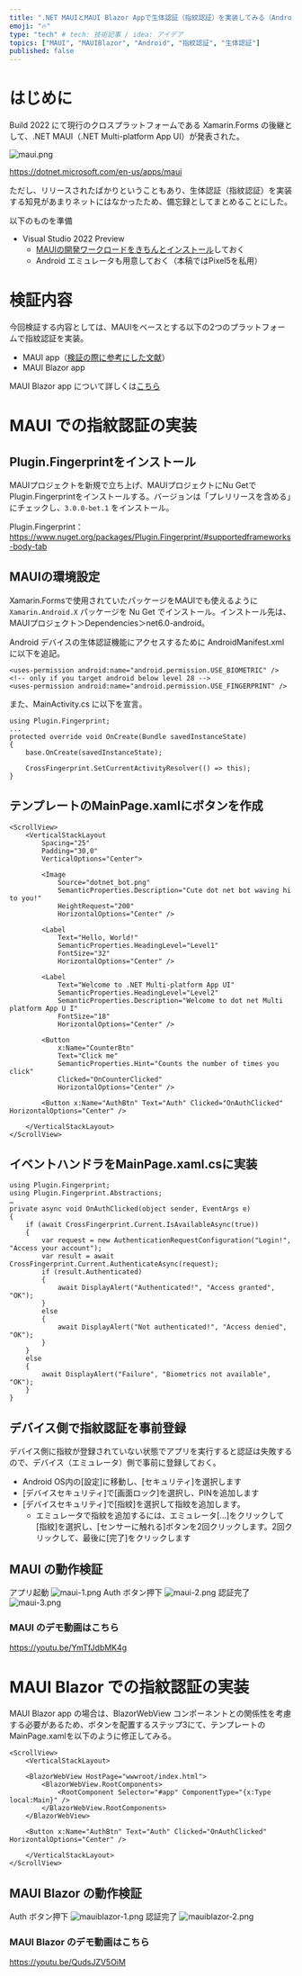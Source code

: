 ```yaml
---
title: ".NET MAUIとMAUI Blazor Appで生体認証（指紋認証）を実装してみる（Android）"
emoji: "🔥"
type: "tech" # tech: 技術記事 / idea: アイデア
topics: ["MAUI", "MAUIBlazor", "Android", "指紋認証", "生体認証"]
published: false
---
```

# はじめに

Build 2022 にて現行のクロスプラットフォームである Xamarin.Forms の後継として、.NET MAUI（.NET Multi-platform App UI）が発表された。

![maui.png](/images/7506118d63b2c0/maui.png "MAUI")


https://dotnet.microsoft.com/en-us/apps/maui

ただし、リリースされたばかりということもあり、生体認証（指紋認証）を実装する知見があまりネットにはなかったため、備忘録としてまとめることにした。

以下のものを準備
- Visual Studio 2022 Preview
  - [MAUIの開発ワークロードをきちんとインストール](https://docs.microsoft.com/en-us/dotnet/maui/get-started/first-app?pivots=devices-android)しておく
  - Android エミュレータも用意しておく（本稿ではPixel5を私用）

# 検証内容

今回検証する内容としては、MAUIをベースとする以下の2つのプラットフォームで指紋認証を実装。
- MAUI app（[検証の際に参考にした文献](https://www.nuget.org/packages/Plugin.Fingerprint/#supportedframeworks-body-tab)）
- MAUI Blazor app

MAUI Blazor app について詳しくは[こちら](https://www.bing.com/search?q=maui+blazor+app&cvid=5ab56f8bcecc4aad984f990fc337caf4&aqs=edge..69i57j0l7j69i64.2813j0j1&pglt=41&FORM=ANNAB1&PC=U531)

# MAUI での指紋認証の実装
## Plugin.Fingerprintをインストール
MAUIプロジェクトを新規で立ち上げ、MAUIプロジェクトにNu GetでPlugin.Fingerprintをインストールする。バージョンは「プレリリースを含める」にチェックし、`3.0.0-bet.1` をインストール。

Plugin.Fingerprint：https://www.nuget.org/packages/Plugin.Fingerprint/#supportedframeworks-body-tab

## MAUIの環境設定
Xamarin.Formsで使用されていたパッケージをMAUIでも使えるように `Xamarin.Android.X` パッケージを Nu Get でインストール。インストール先は、MAUIプロジェクト＞Dependencies＞net6.0-android。

Android デバイスの生体認証機能にアクセスするために AndroidManifest.xml に以下を追記。
```
<uses-permission android:name="android.permission.USE_BIOMETRIC" />
<!-- only if you target android below level 28 -->
<uses-permission android:name="android.permission.USE_FINGERPRINT" />
```

また、MainActivity.cs に以下を宣言。
```
using Plugin.Fingerprint;
...
protected override void OnCreate(Bundle savedInstanceState)
{
    base.OnCreate(savedInstanceState);

    CrossFingerprint.SetCurrentActivityResolver(() => this);
}
```

## テンプレートのMainPage.xamlにボタンを作成
```
<ScrollView>
    <VerticalStackLayout 
        Spacing="25" 
        Padding="30,0" 
        VerticalOptions="Center">

        <Image
            Source="dotnet_bot.png"
            SemanticProperties.Description="Cute dot net bot waving hi to you!"
            HeightRequest="200"
            HorizontalOptions="Center" />
            
        <Label 
            Text="Hello, World!"
            SemanticProperties.HeadingLevel="Level1"
            FontSize="32"
            HorizontalOptions="Center" />
        
        <Label 
            Text="Welcome to .NET Multi-platform App UI"
            SemanticProperties.HeadingLevel="Level2"
            SemanticProperties.Description="Welcome to dot net Multi platform App U I"
            FontSize="18"
            HorizontalOptions="Center" />

        <Button 
            x:Name="CounterBtn"
            Text="Click me"
            SemanticProperties.Hint="Counts the number of times you click"
            Clicked="OnCounterClicked"
            HorizontalOptions="Center" />

        <Button x:Name="AuthBtn" Text="Auth" Clicked="OnAuthClicked" HorizontalOptions="Center" />

    </VerticalStackLayout>
</ScrollView>
```

## イベントハンドラをMainPage.xaml.csに実装
```
using Plugin.Fingerprint;
using Plugin.Fingerprint.Abstractions;
…
private async void OnAuthClicked(object sender, EventArgs e)
{
    if (await CrossFingerprint.Current.IsAvailableAsync(true))
    {
        var request = new AuthenticationRequestConfiguration("Login!", "Access your account");
        var result = await CrossFingerprint.Current.AuthenticateAsync(request);
        if (result.Authenticated)
        {
            await DisplayAlert("Authenticated!", "Access granted", "OK");
        }
        else
        {
            await DisplayAlert("Not authenticated!", "Access denied", "OK");
        }
    }
    else
    {
        await DisplayAlert("Failure", "Biometrics not available", "OK");
    }
}
```

## デバイス側で指紋認証を事前登録
デバイス側に指紋が登録されていない状態でアプリを実行すると認証は失敗するので、デバイス（エミュレータ）側で事前に登録しておく。
- Android OS内の[設定]に移動し、[セキュリティ]を選択します
- [デバイスセキュリティ]で[画面ロック]を選択し、PINを追加します
- [デバイスセキュリティ]で[指紋]を選択して指紋を追加します。
  - エミュレータで指紋を追加するには、エミュレータ[…]をクリックして[指紋]を選択し、[センサーに触れる]ボタンを2回クリックします。2回クリックして、最後に[完了]をクリックします


## MAUI の動作検証

アプリ起動
![maui-1.png](/images/7506118d63b2c0/maui-1.png "MAUI-1")
Auth ボタン押下
![maui-2.png](/images/7506118d63b2c0/maui-2.png "MAUI-2")
認証完了
![maui-3.png](/images/7506118d63b2c0/maui-3.png "MAUI-3")

### MAUI のデモ動画はこちら
https://youtu.be/YmTfJdbMK4g


# MAUI Blazor での指紋認証の実装
MAUI Blazor app の場合は、BlazorWebView コンポーネントとの関係性を考慮する必要があるため、ボタンを配置するステップ3にて、テンプレートのMainPage.xamlを以下のように修正してみる。
```
<ScrollView>
    <VerticalStackLayout>
        
    <BlazorWebView HostPage="wwwroot/index.html">
        <BlazorWebView.RootComponents>
            <RootComponent Selector="#app" ComponentType="{x:Type local:Main}" />
        </BlazorWebView.RootComponents>
    </BlazorWebView>

    <Button x:Name="AuthBtn" Text="Auth" Clicked="OnAuthClicked" HorizontalOptions="Center" />

    </VerticalStackLayout>
</ScrollView>
```

## MAUI Blazor の動作検証

Auth ボタン押下
![mauiblazor-1.png](/images/7506118d63b2c0/mauiblazor-1.png "MAUIBLAZOR-1")
認証完了
![mauiblazor-2.png](/images/7506118d63b2c0/mauiblazor-2.png "MAUIBLAZOR-2")

### MAUI Blazor のデモ動画はこちら
https://youtu.be/QudsJZV5OiM

